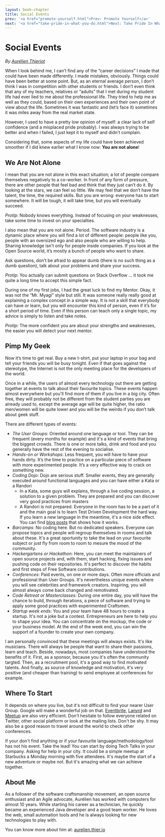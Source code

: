 ```yaml
---
layout: book-chapter
title: Social Events
prev: '<a href="promote-yourself.html">Prev: Promote Yourself</a>'
next: '<a href="take-pride-in-what-you-do.html">Next: Take Pride In What You Do</a>'
---
```


#  Social Events

_By [Aurélien Thieriot](#about_me)_

When I look behind me, I can’t find any of the “career decisions” I made that could have been made differently. I made mistakes, obviously. Things could have been better at some point. But, as an eternal average person, I don’t think I was in competition with other students or friends. I don’t even think that any of my teachers, relatives or “adults” that I met during my student life had ever lied to me about the professional life. They tried to help me as well as they could, based on their own experiences and their own point of view about the life. Sometimes it was fantastic and (let’s face it) sometimes it was miles away from the real market state.

However, I used to have a pretty low opinion of myself: a clear lack of self confidence (and a misplaced pride probably). I was always trying to be better and when I failed, I just kept it to myself and didn't complain.

Considering that, some aspects of my life could have been achieved smoother if I did knew earlier what I know now: __You are not alone__!

## We Are Not Alone

I mean that you are not alone in this exact situation; a lot of people compare themselves negatively to a co-worker. In front of any form of pressure, there are other people that feel bad and think that they just can’t do it. By looking at the stars, we can feel so little. We may feel that we don’t have the talent, the time, the required skills. But you are wrong: everyone has to start somewhere. It will be tough, it will take time, but you will eventually succeed.

_Protip_: Nobody knows everything. Instead of focusing on your weaknesses, take some time to invest on your specialties.

I also mean that you are not alone. Period. The software industry is a dynamic place where you will find a lot of different people: people like you, people with an oversized ego and also people who are willing to help. Sharing knowledge isn't only for people inside companies. If you look at the Open Source world, it’s mostly a bunch of people who want to share.

Ask questions, don’t be afraid to appear dumb (there is no such thing as a dumb question), talk about your problems and share your success.

_Protip_: You actually can submit questions on Stack Overflow ... it took me quite a long time to accept this simple fact.

During one of my first jobs, I had the great luck to find my Mentor. Okay, it was not the “Mr. Myagi” style but still. It was someone really really good at explaining a complex concept in a simple way. It is not a skill that everybody can have or learn, but you will encounter this kind of person, even if it’s for a short period of time. Even if this person can teach only a single topic, my advice is simply to listen and take notes.

_Protip_: The more confident you are about your strengths and weaknesses, the easier you will detect your next mentor.

## Pimp My Geek

Now it’s time to get real. Buy a new t-shirt, put your laptop in your bag and tell your friends you will be busy tonight. Even if that goes against the stereotype, the Internet is not the only meeting place for the developers of the world.

Once in a while, the users of almost every technology out there are getting together at events to talk about their favourite topics. These events happen almost everywhere but you'll find more of them if you live in a big city. Often free, they will probably not be different from the student parties you are already used to, except the average age will be quite higher, the ratio men/women will be quite lower and you will be the weirdo if you don’t talk about geek stuff.

There are different types of events:

+ _The User Groups_: Oriented around one language or tool. They can be frequent (every months for example) and it's a kind of events that bring the biggest crowds. There is one or more talks, drink and food and you generally have the rest of the evening to socialise.
+ _Hands-on or Workshops_: Less frequent, you will have to have your hands dirty. It’s the time to practice on a particular piece of software with more experimented people. It’s a very effective way to crack on something new.
+ _Coding Dojo_: Dojo are serious stuff. Smaller events, they are generally executed around functional languages and you can have either a Kata or a Randori
   + In a Kata, some guys will explains, through a live coding session, a solution to a given problem. They are prepared and you can discover very good practices from masters
   + A Randori is not prepared. Everyone in the room has to be a part of it and the main goal is to learn Test Driven Development the hard way. If you learn a new language in the meantime, it's a nice side effect. You can find [blog posts](http://agilepainrelief.com/notesfromatooluser/2008/10/tdd-randori-session.html) that shows how it works.
+ _Barcamps_: No coding here. But no dedicated speakers. Everyone can propose topics and people will regroup themselves in rooms and talk about these. It's a great oportunity to take the lead on your favourite subject or just fly from room to room to mesure the mood of the community.
+ _Hackergartens or Hackathon_: Here, you can meet the maintainers of open source projects and, with them, start hacking, fixing issues  and pushing code on their repositories. It's perfect to discover the habits and first steps of Free Software contributions.
+ _Conferences_: Paid events, on one or more days. Often more officials and professional than User Groups. It's nevertheless unique events where you will see celebrities and framework creators. Inspiring, you will almost always come back changed and remotivated.
+ _Code Retreat or Masterclasses_: During one entire day, you will have the chance to build, through iterations, a piece of software and trying to apply some good practices with experimented Craftsmen.
+ _Startup week ends_: You and your team have 48 hours to create a startup. It's not a joke but a contest. Entrepreneurs are here to help you to shape your idea. You can concentrate on the mockup, the code or your business model. At the end of the week end, you can win the support of a founder to create your own company.

I am personally convinced that these meetings will always exists. It's like musicians. There will always be people that want to share their passions, learn and teach. Beside, nowadays, most companies have understood the benefits of it. First, as a sponsor, because you it's often the community targted. Then, as a recruitment pool, it's a good way to find motivated talents. And finally, as source of knowledge and motivation, it's very positive (and cheaper than training) to send employee at conferences for example.

## Where To Start

It depends on where you live, but it's not difficult to find your nearer User Group. Google will make a wonderful job on that. [Eventbrite](http://www.eventbrite.com/), [Lanyrd](http://lanyrd.com/) and [Meetup](http://www.meetup.com/) are also very efficient. Don't hesitate to follow everyone related on Twitter, other social platform or look at the mailing lists. Don't be shy. It may also be a good reason to travel around the world to check other conferences.

If your don't find anything or if your favourite language/methodology/tool has not his event. Take the lead! You can start by doing Tech Talks in your company. Asking for help in your city. It could be a simple meetup at Starbucks a Monday morning with five attendees. It's maybe the start of a new adventure or maybe not. But it's amazing what we can achieve together.

## About Me

As a follower of the software craftsmanship movement, an open source enthusiast and an Agile advocate, Aurélien has worked with computers for almost 10 years. While starting his career as a technician, he quickly became an experienced Java developer and a good team worker. He loves the web, small automation tools and he is always looking for new technologies to play with.

You can know more about him at: [aurelien.thier.io](aurelien.thier.io)
